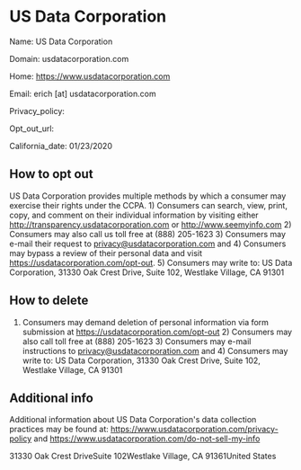 
# US Data Corporation

Name: US Data Corporation

Domain: usdatacorporation.com

Home: https://www.usdatacorporation.com

Email: erich [at] usdatacorporation.com

Privacy_policy: 

Opt_out_url: 

California_date: 01/23/2020



## How to opt out

US Data Corporation provides multiple methods by which a consumer may exercise their rights under the CCPA. 1) Consumers can search, view, print, copy, and comment on their individual information by visiting either http://transparency.usdatacorporation.com or http://www.seemyinfo.com 2) Consumers may also call us toll free at (888) 205-1623 3) Consumers may e-mail their request to privacy@usdatacorporation.com and 4) Consumers may bypass a review of their personal data and visit https://usdatacorporation.com/opt-out. 5) Consumers may write to: US Data Corporation, 31330 Oak Crest Drive, Suite 102, Westlake Village, CA 91301

## How to delete

1) Consumers may demand deletion of personal information via form submission at https://usdatacorporation.com/opt-out 2) Consumers may also call toll free at (888) 205-1623 3) Consumers may e-mail instructions to privacy@usdatacorporation.com and 4) Consumers may write to: US Data Corporation, 31330 Oak Crest Drive, Suite 102, Westlake Village, CA 91301

## Additional info

Additional information about US Data Corporation's data collection practices may be found at: https://www.usdatacorporation.com/privacy-policy and https://www.usdatacorporation.com/do-not-sell-my-info

31330 Oak Crest DriveSuite 102Westlake Village, CA 91361United States

